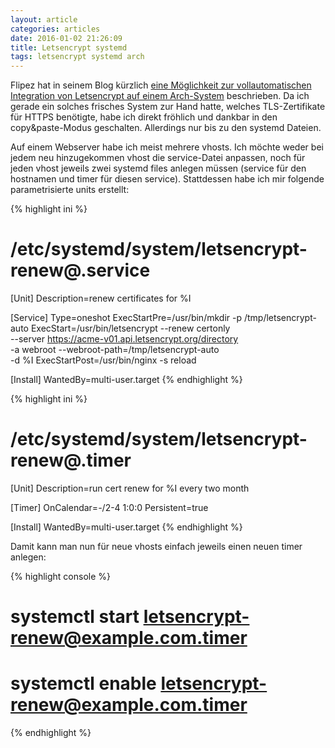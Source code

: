 ```yaml
---
layout: article
categories: articles
date: 2016-01-02 21:26:09
title: Letsencrypt systemd
tags: letsencrypt systemd arch
---
```

Flipez hat in seinem Blog kürzlich [eine Möglichkeit zur
vollautomatischen Integration von Letsencrypt auf einem
Arch-System](https://blog.flipez.de/2015/11/17/letsencrypt/)
beschrieben. Da ich gerade ein solches frisches System zur Hand hatte,
welches TLS-Zertifikate für HTTPS benötigte, habe ich direkt fröhlich
und dankbar in den copy&paste-Modus geschalten. Allerdings nur bis zu
den systemd Dateien.

Auf einem Webserver habe ich meist mehrere vhosts. Ich möchte weder bei
jedem neu hinzugekommen vhost die service-Datei anpassen, noch für jeden
vhost jeweils zwei systemd files anlegen müssen (service für den
hostnamen und timer für diesen service). Stattdessen habe ich mir
folgende parametrisierte units erstellt:

{% highlight ini %}
# /etc/systemd/system/letsencrypt-renew@.service
[Unit]
Description=renew certificates for %I

[Service]
Type=oneshot
ExecStartPre=/usr/bin/mkdir -p /tmp/letsencrypt-auto
ExecStart=/usr/bin/letsencrypt --renew certonly \
  --server https://acme-v01.api.letsencrypt.org/directory \
  -a webroot --webroot-path=/tmp/letsencrypt-auto \
  -d %I
ExecStartPost=/usr/bin/nginx -s reload

[Install]
WantedBy=multi-user.target
{% endhighlight %}

{% highlight ini %}
# /etc/systemd/system/letsencrypt-renew@.timer
[Unit]
Description=run cert renew for %I every two month

[Timer]
OnCalendar=*-*/2-4 1:0:0
Persistent=true

[Install]
WantedBy=multi-user.target
{% endhighlight %}

Damit kann man nun für neue vhosts einfach jeweils einen neuen timer
anlegen:

{% highlight console %}
# systemctl start letsencrypt-renew@example.com.timer
# systemctl enable letsencrypt-renew@example.com.timer
{% endhighlight %}

